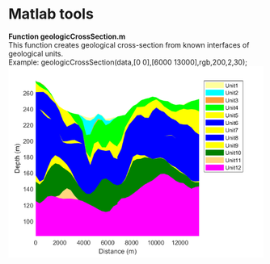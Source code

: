 # Matlab tools

**Function geologicCrossSection.m**<br/>
This function creates geological cross-section from known interfaces of geological units.<br/>
Example: geologicCrossSection(data,[0 0],[6000 13000],rgb,200,2,30);<br/>
![Example](xsection.png)
